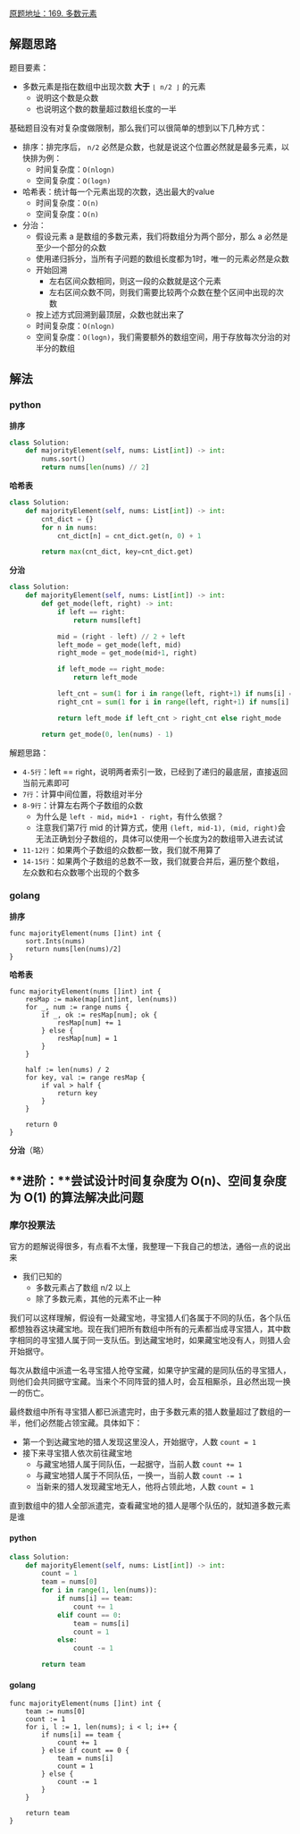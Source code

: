 <div class="note sd-yinhao">
	<a href="https://leetcode.cn/problems/majority-element/" target="_blank">原题地址：169. 多数元素</a>
</div>



## 解题思路

题目要素：

- 多数元素是指在数组中出现次数 **大于** `⌊ n/2 ⌋` 的元素
  - 说明这个数是众数
  - 也说明这个数的数量超过数组长度的一半

基础题目没有对复杂度做限制，那么我们可以很简单的想到以下几种方式：

- 排序：排完序后， `n/2` 必然是众数，也就是说这个位置必然就是最多元素，以快排为例：
  - 时间复杂度：`O(nlogn)`
  - 空间复杂度：`O(logn)`
- 哈希表：统计每一个元素出现的次数，选出最大的value
  - 时间复杂度：`O(n)`
  - 空间复杂度：`O(n)`
- 分治：
  - 假设元素 a 是数组的多数元素，我们将数组分为两个部分，那么 a 必然是至少一个部分的众数
  - 使用递归拆分，当所有子问题的数组长度都为1时，唯一的元素必然是众数
  - 开始回溯
    - 左右区间众数相同，则这一段的众数就是这个元素
    - 左右区间众数不同，则我们需要比较两个众数在整个区间中出现的次数
  - 按上述方式回溯到最顶层，众数也就出来了
  - 时间复杂度：`O(nlogn)`
  - 空间复杂度：`O(logn)`，我们需要额外的数组空间，用于存放每次分治的对半分的数组

## 解法

### python

**排序**

```python
class Solution:
    def majorityElement(self, nums: List[int]) -> int:
        nums.sort()
        return nums[len(nums) // 2]
```

**哈希表**

```python
class Solution:
    def majorityElement(self, nums: List[int]) -> int:
        cnt_dict = {}
        for n in nums:
            cnt_dict[n] = cnt_dict.get(n, 0) + 1

        return max(cnt_dict, key=cnt_dict.get)
```

**分治**

```python
class Solution:
    def majorityElement(self, nums: List[int]) -> int:
        def get_mode(left, right) -> int:
            if left == right:
                return nums[left]

            mid = (right - left) // 2 + left
            left_mode = get_mode(left, mid)
            right_mode = get_mode(mid+1, right)

            if left_mode == right_mode:
                return left_mode

            left_cnt = sum(1 for i in range(left, right+1) if nums[i] == left_mode)
            right_cnt = sum(1 for i in range(left, right+1) if nums[i] == right_mode)

            return left_mode if left_cnt > right_cnt else right_mode

        return get_mode(0, len(nums) - 1)
```

解题思路：

- `4-5行`：left == right，说明两者索引一致，已经到了递归的最底层，直接返回当前元素即可
- `7行`：计算中间位置，将数组对半分
- `8-9行`：计算左右两个子数组的众数
  - 为什么是 `left - mid`，`mid+1 - right`，有什么依据？
  - 注意我们第7行 mid 的计算方式，使用 `(left, mid-1), (mid, right)`会无法正确划分子数组的，具体可以使用一个长度为2的数组带入进去试试
- `11-12行`：如果两个子数组的众数都一致，我们就不用算了
- `14-15行`：如果两个子数组的总数不一致，我们就要合并后，遍历整个数组，左众数和右众数哪个出现的个数多

### golang

**排序**

```golang
func majorityElement(nums []int) int {
    sort.Ints(nums)
    return nums[len(nums)/2]
}
```

**哈希表**

```golang
func majorityElement(nums []int) int {
    resMap := make(map[int]int, len(nums))
    for _, num := range nums {
        if _, ok := resMap[num]; ok {
            resMap[num] += 1
        } else {
            resMap[num] = 1
        }
    }

    half := len(nums) / 2
    for key, val := range resMap {
        if val > half {
            return key
        }
    }

    return 0
}
```

**分治**（略）



## **进阶：**尝试设计时间复杂度为 O(n)、空间复杂度为 O(1) 的算法解决此问题

### 摩尔投票法

官方的题解说得很多，有点看不太懂，我整理一下我自己的想法，通俗一点的说出来

- 我们已知的
  - 多数元素占了数组 n/2 以上
  - 除了多数元素，其他的元素不止一种

我们可以这样理解，假设有一处藏宝地，寻宝猎人们各属于不同的队伍，各个队伍都想独吞这块藏宝地。现在我们把所有数组中所有的元素都当成寻宝猎人，其中数字相同的寻宝猎人属于同一支队伍。到达藏宝地时，如果藏宝地没有人，则猎人会开始据守。

每次从数组中派遣一名寻宝猎人抢夺宝藏，如果守护宝藏的是同队伍的寻宝猎人，则他们会共同据守宝藏。当来个不同阵营的猎人时，会互相厮杀，且必然出现一换一的伤亡。

最终数组中所有寻宝猎人都已派遣完时，由于多数元素的猎人数量超过了数组的一半，他们必然能占领宝藏。具体如下：

- 第一个到达藏宝地的猎人发现这里没人，开始据守，人数 `count = 1`
- 接下来寻宝猎人依次前往藏宝地
  - 与藏宝地猎人属于同队伍，一起据守，当前人数 `count += 1`
  - 与藏宝地猎人属于不同队伍，一换一，当前人数 `count -= 1`
  - 当新来的猎人发现藏宝地无人，他将占领此地，人数 `count = 1`

直到数组中的猎人全部派遣完，查看藏宝地的猎人是哪个队伍的，就知道多数元素是谁

#### python

```python
class Solution:
    def majorityElement(self, nums: List[int]) -> int:
        count = 1
        team = nums[0]
        for i in range(1, len(nums)):
            if nums[i] == team:
                count += 1
            elif count == 0:
                team = nums[i]
                count = 1
            else:
                count -= 1

        return team
```

#### golang

```golang
func majorityElement(nums []int) int {
    team := nums[0]
    count := 1
    for i, l := 1, len(nums); i < l; i++ {
        if nums[i] == team {
            count += 1
        } else if count == 0 {
            team = nums[i]
            count = 1
        } else {
            count -= 1
        }
    }

    return team
}
```

